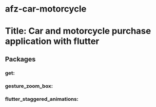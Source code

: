 # afz-car-motorcycle

<h1> Title: Car and motorcycle purchase application with flutter </h1>
<h2> Packages </h2>
<h3> get: </h3>
<h3> gesture_zoom_box: </h3>
<h3> flutter_staggered_animations: </h3>
